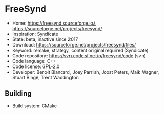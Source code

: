# FreeSynd

- Home: https://freesynd.sourceforge.io/, https://sourceforge.net/projects/freesynd/
- Inspiration: Syndicate
- State: beta, inactive since 2017
- Download: https://sourceforge.net/projects/freesynd/files/
- Keyword: remake, strategy, content original required (Syndicate)
- Code repository: https://svn.code.sf.net/p/freesynd/code (svn)
- Code language: C++
- Code license: GPL-2.0
- Developer: Benoit Blancard, Joey Parrish, Joost Peters, Maik Wagner, Stuart Bingë, Trent Waddington

## Building

- Build system: CMake
